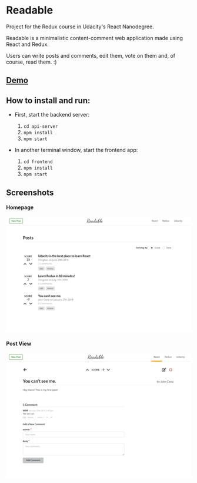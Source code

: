 # Readable

Project for the Redux course in Udacity's React Nanodegree.

Readable is a minimalistic content-comment web application made using React and Redux.

Users can write posts and comments, edit them, vote on them and, of course, read them. :)

## [Demo](https://sajal-readable.herokuapp.com)

## How to install and run:

- First, start the backend server:
  1. ```cd api-server```
  2. ```npm install```
  3. ```npm start```


- In another terminal window, start the frontend app:
  1. ```cd frontend```
  2. ```npm install```
  3. ```npm start```

## Screenshots

#### Homepage

![homepage](/screenshots/homepage.png)

#### Post View

![page-view](/screenshots/post.png)